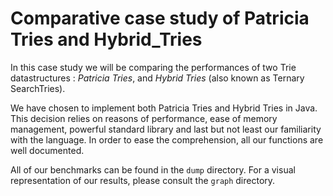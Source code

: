 # Comparative case study of Patricia Tries and Hybrid_Tries

In  this  case  study  we  will  be  comparing  the  performances  of  two  Trie  datastructures : *Patricia  Tries*,  and  *Hybrid  Tries*  (also  known  as  Ternary  SearchTries).

 We have chosen to implement both Patricia Tries and Hybrid Tries in Java.
This  decision  relies  on  reasons  of  performance,  ease  of  memory  management, powerful standard library and last but not least our familiarity with the language.
In order to ease the comprehension, all our functions are well documented.

All of our benchmarks can be found in the `dump` directory. 
For a visual representation of our results, please consult the `graph` directory.